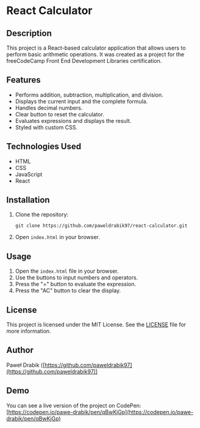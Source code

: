 # React Calculator

## Description

This project is a React-based calculator application that allows users to perform basic arithmetic operations. It was created as a project for the freeCodeCamp Front End Development Libraries certification.

## Features

*   Performs addition, subtraction, multiplication, and division.
*   Displays the current input and the complete formula.
*   Handles decimal numbers.
*   Clear button to reset the calculator.
*   Evaluates expressions and displays the result.
*   Styled with custom CSS.

## Technologies Used

*   HTML
*   CSS
*   JavaScript
*   React

## Installation

1.  Clone the repository:
    ```
    git clone https://github.com/paweldrabik97/react-calculator.git
    ```
2.  Open `index.html` in your browser.

## Usage

1.  Open the `index.html` file in your browser.
2.  Use the buttons to input numbers and operators.
3.  Press the "=" button to evaluate the expression.
4.  Press the "AC" button to clear the display.

## License

This project is licensed under the MIT License. See the [LICENSE](https://opensource.org/licenses/MIT) file for more information.

## Author

Paweł Drabik ([https://github.com/paweldrabik97](https://github.com/paweldrabik97))

## Demo

You can see a live version of the project on CodePen: [https://codepen.io/pawe-drabik/pen/qBwKjGp](https://codepen.io/pawe-drabik/pen/qBwKjGp)

